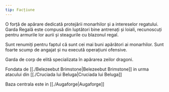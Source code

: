 ```yaml
---
tip: Facțiune
---
```


O forță de apărare dedicată protejării monarhilor și a intereselor regatului. Garda Regală este compusă din luptători bine antrenați și loiali, recunoscuți pentru armurile lor aurii și steagurile cu blazonul regal.

Sunt renumiți pentru faptul că sunt cei mai buni apărători ai monarhilor. Sunt foarte scump de angajat și nu execută operațiuni ofensive.

Garda de corp de elită specializata în apărarea zeilor dragoni.

Fondata de [[./Belezeebut Brimstone|Belezeebut Brimstone]]  in urma atacului din [[./Cruciada lui Beluga|Cruciada lui Beluga]] 

Baza centrala este in [[./Augaforge|Augaforge]] 